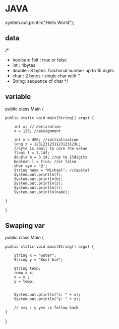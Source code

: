 # JAVA
system.out.println("Hello World");
## data
/*
* boolean: 1bit : true or false
* int : 4bytes
* double : 8 bytes: fractional number up to 15 digits
* char : 2 bytes : single char with ''
* String: sequence of char
*/
## variable
public class Main {

	public static void main(String[] args) {
		
		int x; // declaration
		x = 123; //assignment
		
		int y = 456; //initialization
		long z = 1231231231123123123L;
		//byte is small to care the value
		float f = 3.14f;
		double b = 3.14; //up to 15digits
		boolean l = true; //or false
		char sym = '@';
		String name = "Michael"; //capital
		System.out.println(f);
		System.out.println(b);
		System.out.println(z);
		System.out.println(l);
		System.out.println(name);
		
	}

}

## Swaping var
public class Main {

	public static void main(String[] args) {
		
		String x = "water";
		String y = "Kool-Aid";
		
		String temp;
		temp = x;
		x = y ;
		y = temp;
		
		
		System.out.println("x: " + x);
		System.out.println("y: " + y);
		
		// x=y : y y=x :x follow back
	}

}
		

